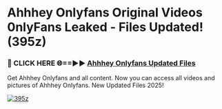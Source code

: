 # Ahhhey Onlyfans Original Videos 0nlyFans Leaked - Files Updated! (395z)

<h3>🔴 CLICK HERE 🌐==►► <a href="https://tinyurl.com/ehrbuxhb" rel="nofollow">Ahhhey Onlyfans Updated Files</a></h3>

Get Ahhhey Onlyfans and all content. Now you can access all videos and pictures of Ahhhey Onlyfans. New Updated Files 2025!

[![395z](https://i.imgur.com/lVYEuWS.gif)](https://tinyurl.com/ehrbuxhb)
